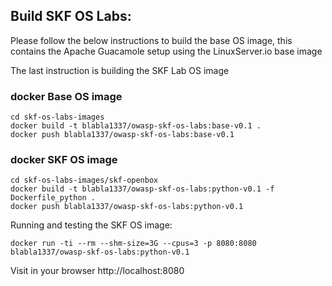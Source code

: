 ## Build SKF OS Labs:

Please follow the below instructions to build the base OS image, this contains the Apache Guacamole setup using the LinuxServer.io base image

The last instruction is building the SKF Lab OS image

### docker Base OS image

```
cd skf-os-labs-images
docker build -t blabla1337/owasp-skf-os-labs:base-v0.1 .
docker push blabla1337/owasp-skf-os-labs:base-v0.1
```

### docker SKF OS image

```
cd skf-os-labs-images/skf-openbox
docker build -t blabla1337/owasp-skf-os-labs:python-v0.1 -f Dockerfile_python .
docker push blabla1337/owasp-skf-os-labs:python-v0.1
```

Running and testing the SKF OS image:
```
docker run -ti --rm --shm-size=3G --cpus=3 -p 8080:8080 blabla1337/owasp-skf-os-labs:python-v0.1
```

Visit in your browser http://localhost:8080
